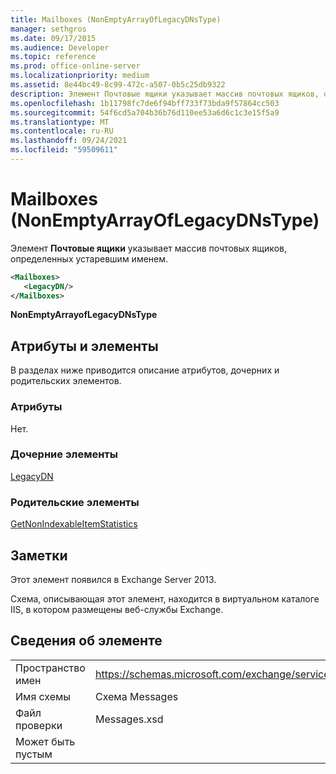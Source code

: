 ```yaml
---
title: Mailboxes (NonEmptyArrayOfLegacyDNsType)
manager: sethgros
ms.date: 09/17/2015
ms.audience: Developer
ms.topic: reference
ms.prod: office-online-server
ms.localizationpriority: medium
ms.assetid: 8e44bc49-8c99-472c-a507-0b5c25db9322
description: Элемент Почтовые ящики указывает массив почтовых ящиков, определенных устаревшим именем.
ms.openlocfilehash: 1b11798fc7de6f94bff733f73bda9f57864cc503
ms.sourcegitcommit: 54f6cd5a704b36b76d110ee53a6d6c1c3e15f5a9
ms.translationtype: MT
ms.contentlocale: ru-RU
ms.lasthandoff: 09/24/2021
ms.locfileid: "59509611"
---
```

# <a name="mailboxes-nonemptyarrayoflegacydnstype"></a>Mailboxes (NonEmptyArrayOfLegacyDNsType)

Элемент **Почтовые ящики** указывает массив почтовых ящиков, определенных устаревшим именем. 
  
```XML
<Mailboxes>
   <LegacyDN/>
</Mailboxes>
```

**NonEmptyArrayofLegacyDNsType**

## <a name="attributes-and-elements"></a>Атрибуты и элементы

В разделах ниже приводится описание атрибутов, дочерних и родительских элементов.
  
### <a name="attributes"></a>Атрибуты

Нет.
  
### <a name="child-elements"></a>Дочерние элементы

[LegacyDN](legacydn.md)
  
### <a name="parent-elements"></a>Родительские элементы

[GetNonIndexableItemStatistics](getnonindexableitemstatistics.md)
  
## <a name="remarks"></a>Заметки

Этот элемент появился в Exchange Server 2013.
  
Схема, описывающая этот элемент, находится в виртуальном каталоге IIS, в котором размещены веб-службы Exchange.
  
## <a name="element-information"></a>Сведения об элементе

|||
|:-----|:-----|
|Пространство имен  <br/> |https://schemas.microsoft.com/exchange/services/2006/messages  <br/> |
|Имя схемы  <br/> |Схема Messages  <br/> |
|Файл проверки  <br/> |Messages.xsd  <br/> |
|Может быть пустым  <br/> ||
   

